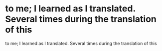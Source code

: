 # to me; I learned as I translated. Several times during the translation of this

to me; I learned as I translated. Several times during the translation of this